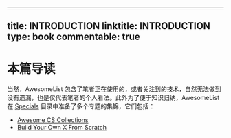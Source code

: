 
---
title: INTRODUCTION
linktitle: INTRODUCTION
type: book
commentable: true
---

# 本篇导读

当然，AwesomeList 包含了笔者正在使用的，或者关注到的技术，自然无法做到没有遗漏，也是仅代表笔者的个人看法。此外为了便于知识归纳，AwesomeList 在 [Specials](./Specials) 目录中准备了多个专题的集锦，它们包括：

- [Awesome CS Collections](./Specials/Awesome-CS-Collections.md)
- [Build Your Own X From Scratch](./Specials/Build-Your-Own-X-From-Scratch.md)

    